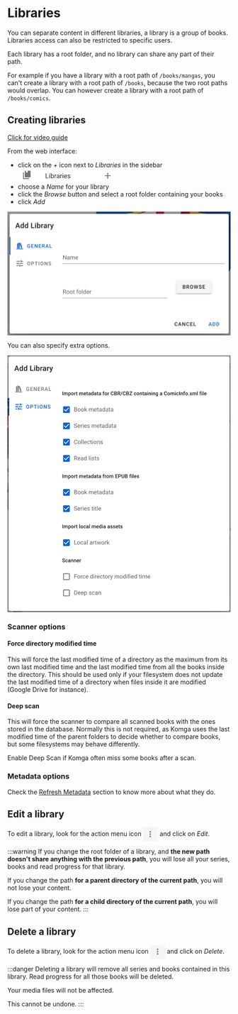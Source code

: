# Libraries

You can separate content in different libraries, a library is a group of books. Libraries access can also be restricted to specific users.

Each library has a root folder, and no library can share any part of their path.

For example if you have a library with a root path of `/books/mangas`, you can't create a library with a root path of `/books`, because the two root paths would overlap. You can however create a library with a root path of `/books/comics`.

## Creating libraries

[Click for video guide](/assets/media/guides/libraries/library-add.webm)

From the web interface:
- click on the _+_ icon next to _Libraries_ in the sidebar <img src="/assets/media/guides/libraries/library-add.png" style="vertical-align: middle" />
- choose a _Name_ for your library
- click the _Browse_ button and select a root folder containing your books
- click _Add_

<img src="/assets/media/guides/libraries/library-add-dialog.png" style="vertical-align: middle;max-height: 300px" alt="Add Library Dialog"/>

You can also specify extra options.

<img src="/assets/media/guides/libraries/library-add-options.png" style="vertical-align: middle; max-height: 700px" alt="Add Library Dialog Options"/>

### Scanner options <Badge text="0.56.0+" />

#### Force directory modified time

This will force the last modified time of a directory as the maximum from its own last modified time and the last modified time from all the books inside the directory. This should be used only if your filesystem does not update the last modified time of a directory when files inside it are modified (Google Drive for instance).

#### Deep scan

This will force the scanner to compare all scanned books with the ones stored in the database. Normally this is not required, as Komga uses the last modified time of the parent folders to decide whether to compare books, but some filesystems may behave differently.

Enable Deep Scan if Komga often miss some books after a scan.

### Metadata options

Check the [Refresh Metadata](/guides/scan-analysis-refresh.md#refresh-metadata) section to know more about what they do.

## Edit a library

To edit a library, look for the action menu icon <img src="/assets/media/guides/action-menu-icon.png" style="vertical-align: middle" height="32" /> and click on _Edit_.

:::warning
If you change the root folder of a library, and __the new path doesn't share anything with the previous path__, you will lose all your series, books and read progress for that library.

If you change the path __for a parent directory of the current path__, you will not lose your content.

If you change the path __for a child directory of the current path__, you will lose part of your content.
:::

## Delete a library

To delete a library, look for the action menu icon <img src="/assets/media/guides/action-menu-icon.png" style="vertical-align: middle" height="32" /> and click on _Delete_.

:::danger
Deleting a library will remove all series and books contained in this library. Read progress for all those books will be deleted.

Your media files will not be affected.

This cannot be undone.
:::